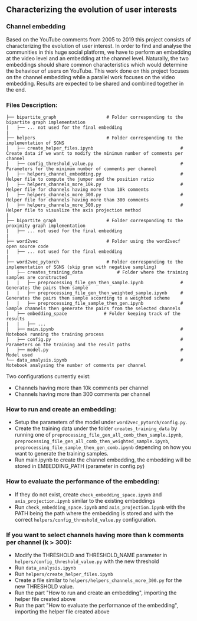 ## Characterizing the evolution of user interests
### Channel embedding
    
    
Based on the YouTube comments from 2005 to 2019 this project consists of characterizing the evolution of user interest. In order to find and analyse the communities in this huge social platform, we have to perform an embedding at the video level and an embedding at the channel level. Naturally, the two embeddings should share common characteristics which would determine the behaviour of users on YouTube. This work done on this project focuses on the channel embedding while a parallel work focuses on the video embedding. Results are expected to be shared and combined together in the end.

### Files Description:


    ├── bipartite_graph                   # Folder corresponding to the bipartite graph implementation
    |   ├── ... not used for the final embedding
    |
    ├── helpers                           # Folder corresponding to the implementation of SGNS
    │   ├── create_helper_files.ipynb                                 # Create data if we want to modify the minimum number of comments per channel
    │   ├── config_threshold_value.py                                 # Parameters for the minimum number of comments per channel
    │   ├── helpers_channel_embedding.py                              # Helper file to compute the jumper and the position ratio
    │   ├── helpers_channels_more_10k.py                              # Helper file for channels having more than 10k comments
    │   ├── helpers_channels_more_300.py                              # Helper file for channels having more than 300 comments
    │   ├── helpers_channels_more_300.py                              # Helper file to visualize the axis projection method
    |
    ├── bipartite_graph                   # Folder corresponding to the proximity graph implementation
    |   ├── ... not used for the final embedding
    |
    ├── word2vec                          # Folder using the word2vecf open source code
    |   ├── ... not used for the final embedding
    |
    ├── word2vec_pytorch                  # Folder corresponding to the implementation of SGNS (skip gram with negative sampling)
    │   ├── creates_training_data             # Folder where the training samples are constructed
    |   |   ├── preprocessing_file_gen_then_sample.ipynb              # Generates the pairs then sample
    |   |   ├── preprocessing_file_gen_then_weighted_sample.ipynb     # Generates the pairs then sample according to a weighted scheme
    |   |   ├── preprocessing_file_sample_then_gen.ipynb              # Sample channels then generate the pairs from the selected channels
    │   ├── embedding_space              # Folder keeping track of the results
    |   |   ├── ...
    │   ├── main.ipynb                                                # Notebook running the training process
    │   ├── config.py                                                 # Parameters on the training and the result paths
    │   ├── model.py                                                  # Model used
    └── data_analysis.ipynb                                           # Notebook analysing the number of comments per channel            

Two configurations currently exist:
- Channels having more than 10k comments per channel
- Channels having more than 300 comments per channel

### How to run and create an embedding:

- Setup the parameters of the model under `word2vec_pytorch/config.py`.
- Create the training data under the folder `creates_training_data` by running one
of `preprocessing_file_gen_all_comb_then_sample.ipynb`,
`preprocessing_file_gen_all_comb_then_weighted_sample.ipynb`,
`preprocessing_file_sample_then_gen_comb.ipynb` depending on how you want
to generate the training samples.
- Run main.ipynb to create the channel embedding, the embedding will be stored in EMBEDDING_PATH (parameter in config.py)

### How to evaluate the performance of the embedding:
- If they do not exist, create `check_embedding_space.ipynb` and `axis_projection.ipynb` similar to the existing embeddings 
- Run `check_embedding_space.ipynb` and `axis_projection.ipynb` with the PATH being the path where the embedding is stored and with the correct `helpers/config_threshold_value.py` configuration.


### If you want to select channels having more than k comments per channel (k > 300):
- Modify the THRESHOLD and THRESHOLD_NAME parameter in `helpers/config_threshold_value.py` with the new threshold
- Run `data_analysis.ipynb`
- Run `helpers/create_helper_files.ipynb`
- Create a file similar to `helpers/helpers_channels_more_300.py` for the new THRESHOLD value.
- Run the part "How to run and create an embedding", importing the helper file created above
- Run the part "How to evaluate the performance of the embedding", importing the helper file created above
